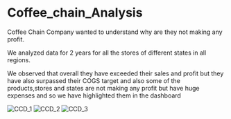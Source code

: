 # Coffee_chain_Analysis

Coffee Chain Company wanted to understand why are they not making any profit. 

We analyzed data for 2 years for all the stores of different states in all regions. 

We observed that overall they have exceeded their sales and profit but they have also surpassed their COGS target and also some of the products,stores and states are not making any profit but have huge expenses and so we have highlighted them in the dashboard

![CCD_1](https://github.com/Trupti1103/T_Projects/assets/136971351/cedbc67b-1f91-48df-8964-3fb7c8c63315)
![CCD_2](https://github.com/Trupti1103/T_Projects/assets/136971351/c32a4506-b6de-4038-9efa-9491d0b8d747)
![CCD_3](https://github.com/Trupti1103/T_Projects/assets/136971351/9404d729-14ef-42b8-b798-dacbb237f002)
